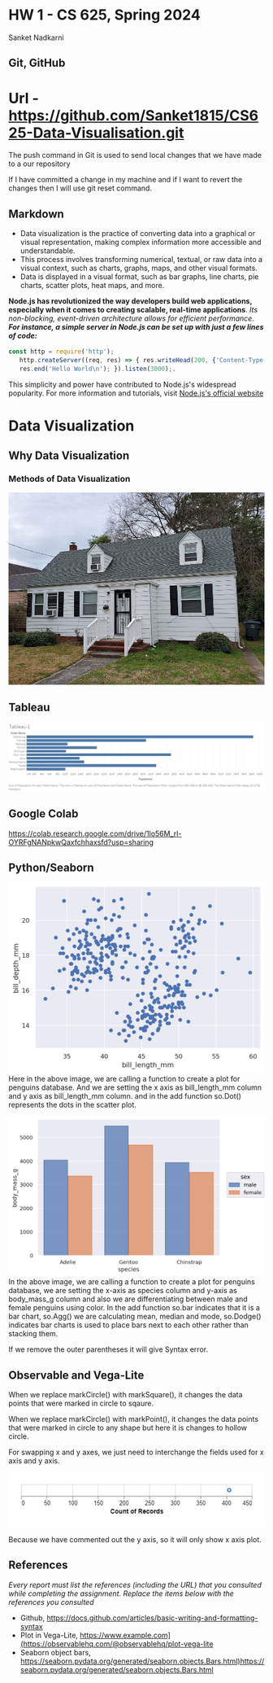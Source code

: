 # HW 1 - CS 625, Spring 2024

Sanket Nadkarni

## Git, GitHub

# Url - https://github.com/Sanket1815/CS625-Data-Visualisation.git

The push command in Git is used to send local changes that we have made to a our repository

If I have committed a change in my machine and if I want to revert the changes then I will use git reset command.

## Markdown

- Data visualization is the practice of converting data into a graphical or visual representation, making complex information more accessible and understandable.
- This process involves transforming numerical, textual, or raw data into a visual context, such as charts, graphs, maps, and other visual formats.
- Data is displayed in a visual format, such as bar graphs, line charts, pie charts, scatter plots, heat maps, and more.

**Node.js has revolutionized the way developers build web applications, especially when it comes to creating scalable, real-time applications**. _Its non-blocking, event-driven architecture allows for efficient performance_.
**_For instance, a simple server in Node.js can be set up with just a few lines of code:_**

```javascript
const http = require('http');
   http.createServer((req, res) => { res.writeHead(200, {'Content-Type': 'text/plain'});
   res.end('Hello World\n'); }).listen(3000);.
```

This simplicity and power have contributed to Node.js's widespread popularity. For more information and tutorials, visit [Node.js's official website](https://nodejs.org/en)

# Data Visualization

## Why Data Visualization

### Methods of Data Visualization

![Home](/assests/images/home.jpg)

## Tableau

![Tableau](/assests/images/Tableau-1.png)

## Google Colab

https://colab.research.google.com/drive/1lo56M_rl-OYRFgNANpkwQaxfchhaxsfd?usp=sharing

## Python/Seaborn

![Plot1](/assests/images/plot1.png)
Here in the above image, we are calling a function to create a plot for penguins database. And we are setting the x axis as bill_length_mm column and y axis as bill_length_mm column. and in the add function so.Dot() represents the dots in the scatter plot.

![Plot2](/assests/images/plot2.png)
In the above image, we are calling a function to create a plot for penguins database, we are setting the x-axis as species column and y-axis as body_mass_g column and also we are differentiating between male and female penguins using color. In the add function so.bar indicates that it is a bar chart, so.Agg() we are calculating mean, median and mode, so.Dodge() indicates bar charts is used to place bars next to each other rather than stacking them.

If we remove the outer parentheses it will give Syntax error.

## Observable and Vega-Lite

When we replace markCircle() with markSquare(), it changes the data points that were marked in circle to sqaure.

When we replace markCircle() with markPoint(), it changes the data points that were marked in circle to any shape but here it is changes to hollow circle.

For swapping x and y axes, we just need to interchange the fields used for x axis and y axis.

![Bar Chart](/assests/images/bar.png)

Because we have commented out the y axis, so it will only show x axis plot.

## References

_Every report must list the references (including the URL) that you consulted while completing the assignment. Replace the items below with the references you consulted_

- Github, <https://docs.github.com/articles/basic-writing-and-formatting-syntax>
- Plot in Vega-Lite, <https://www.example.com](https://observablehq.com/@observablehq/plot-vega-lite>
- Seaborn object bars, <https://seaborn.pydata.org/generated/seaborn.objects.Bars.html)https://seaborn.pydata.org/generated/seaborn.objects.Bars.html>
